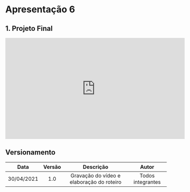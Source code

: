 # Apresentação 6

## 1. Projeto Final

<div align="center">
    <iframe width="560" height="315" src="https://www.youtube.com/embed/" frameborder="0" allow="accelerometer; autoplay; clipboard-write; encrypted-media; gyroscope; picture-in-picture" allowfullscreen></iframe></iframe>
</div>

## Versionamento

|    Data    | Versão |            Descrição             |      Autor      |
| :--------: | :----: | :------------------------------: | :-------------: |
| 30/04/2021 |  1.0   |  Gravação do vídeo e elaboração do roteiro |Todos integrantes|